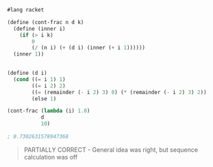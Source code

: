 ```lisp
#lang racket

(define (cont-frac n d k)
  (define (inner i)
    (if (> i k)
        0
        (/ (n i) (+ (d i) (inner (+ i 1))))))
  (inner 1))
          

(define (d i)
  (cond ((= i 1) 1)
        ((= i 2) 2)
        ((= (remainder (- i 2) 3) 0) (* (remainder (- i 2) 3) 2))
        (else 1)

(cont-frac (lambda (i) 1.0)
           d
           10)
           
; 0.7302631578947368

```

> PARTIALLY CORRECT - General idea was right, but sequence calculation was off 